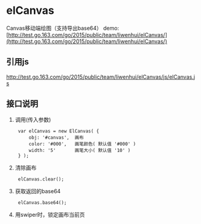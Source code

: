 # elCanvas #
Canvas移动端绘图（支持导出base64）
demo:[http://test.go.163.com/go/2015/public/team/liwenhui/elCanvas/](http://test.go.163.com/go/2015/public/team/liwenhui/elCanvas/)

## 引用js ##
http://test.go.163.com/go/2015/public/team/liwenhui/elCanvas/js/elCanvas.js

## 接口说明 ##
1. 调用(传入参数)
     
		var elCanvas = new ElCanvas( {		
			obj: '#canvas',  画布
			color: '#000',   画笔颜色( 默认值 '#000' )
			width: '5'		 画笔大小( 默认值 '10' )	
		} );

2. 清除画布

		elCanvas.clear();
		

3. 获取返回的base64

		elCanvas.base64();


4. 用swiper时，锁定画布当前页